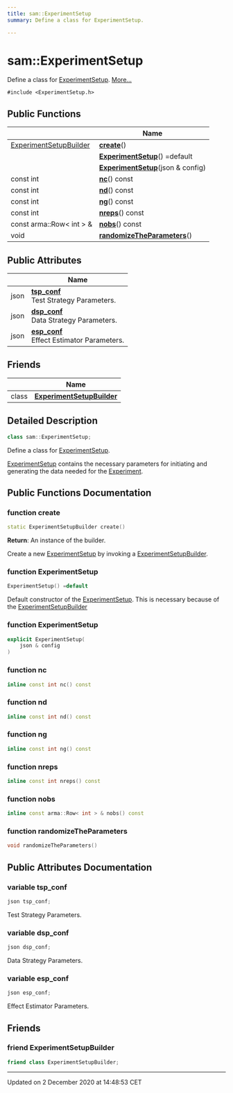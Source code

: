 ```yaml
---
title: sam::ExperimentSetup
summary: Define a class for ExperimentSetup.  

---
```


# sam::ExperimentSetup




Define a class for [ExperimentSetup]().  [More...](#detailed-description)


`#include <ExperimentSetup.h>`













## Public Functions

|                | Name           |
| -------------- | -------------- |
| [ExperimentSetupBuilder](/doxygen/Classes/classsam_1_1_experiment_setup_builder/) | **[create](/doxygen/Classes/classsam_1_1_experiment_setup/#function-create)**()  |
|  | **[ExperimentSetup](/doxygen/Classes/classsam_1_1_experiment_setup/#function-experimentsetup)**() =default  |
|  | **[ExperimentSetup](/doxygen/Classes/classsam_1_1_experiment_setup/#function-experimentsetup)**(json & config)  |
| const int | **[nc](/doxygen/Classes/classsam_1_1_experiment_setup/#function-nc)**() const  |
| const int | **[nd](/doxygen/Classes/classsam_1_1_experiment_setup/#function-nd)**() const  |
| const int | **[ng](/doxygen/Classes/classsam_1_1_experiment_setup/#function-ng)**() const  |
| const int | **[nreps](/doxygen/Classes/classsam_1_1_experiment_setup/#function-nreps)**() const  |
| const arma::Row< int > & | **[nobs](/doxygen/Classes/classsam_1_1_experiment_setup/#function-nobs)**() const  |
| void | **[randomizeTheParameters](/doxygen/Classes/classsam_1_1_experiment_setup/#function-randomizetheparameters)**()  |


## Public Attributes

|                | Name           |
| -------------- | -------------- |
| json | **[tsp_conf](/doxygen/Classes/classsam_1_1_experiment_setup/#variable-tsp_conf)** <br>Test Strategy Parameters.  |
| json | **[dsp_conf](/doxygen/Classes/classsam_1_1_experiment_setup/#variable-dsp_conf)** <br>Data Strategy Parameters.  |
| json | **[esp_conf](/doxygen/Classes/classsam_1_1_experiment_setup/#variable-esp_conf)** <br>Effect Estimator Parameters.  |


## Friends

|                | Name           |
| -------------- | -------------- |
| class | **[ExperimentSetupBuilder](/doxygen/Classes/classsam_1_1_experiment_setup/#friend-experimentsetupbuilder)**  |




## Detailed Description

```cpp
class sam::ExperimentSetup;
```

Define a class for [ExperimentSetup](). 


























[ExperimentSetup](/doxygen/Classes/classsam_1_1_experiment_setup/) contains the necessary parameters for initiating and generating the data needed for the [Experiment](/doxygen/Classes/classsam_1_1_experiment/). 









## Public Functions Documentation

### function create

```cpp
static ExperimentSetupBuilder create()
```








**Return**: An instance of the builder. 



















Create a new [ExperimentSetup](/doxygen/Classes/classsam_1_1_experiment_setup/) by invoking a [ExperimentSetupBuilder](/doxygen/Classes/classsam_1_1_experiment_setup_builder/).


### function ExperimentSetup

```cpp
ExperimentSetup() =default
```



























Default constructor of the [ExperimentSetup](/doxygen/Classes/classsam_1_1_experiment_setup/). This is necessary because of the [ExperimentSetupBuilder](/doxygen/Classes/classsam_1_1_experiment_setup_builder/)


### function ExperimentSetup

```cpp
explicit ExperimentSetup(
    json & config
)
```





























### function nc

```cpp
inline const int nc() const
```





























### function nd

```cpp
inline const int nd() const
```





























### function ng

```cpp
inline const int ng() const
```





























### function nreps

```cpp
inline const int nreps() const
```





























### function nobs

```cpp
inline const arma::Row< int > & nobs() const
```





























### function randomizeTheParameters

```cpp
void randomizeTheParameters()
```































## Public Attributes Documentation

### variable tsp_conf

```cpp
json tsp_conf;
```

Test Strategy Parameters. 




























### variable dsp_conf

```cpp
json dsp_conf;
```

Data Strategy Parameters. 




























### variable esp_conf

```cpp
json esp_conf;
```

Effect Estimator Parameters. 






























## Friends

### friend ExperimentSetupBuilder

```cpp
friend class ExperimentSetupBuilder;
```































-------------------------------

Updated on  2 December 2020 at 14:48:53 CET